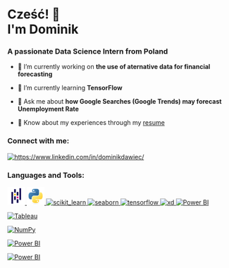 <h1 align="left">Cześć! 👋 </br> I'm Dominik</h1>
<h3 align="left">A passionate Data Science Intern from Poland</h3>

- 🔭 I’m currently working on **the use of aternative data for financial forecasting**

- 🌱 I’m currently learning **TensorFlow**

- 💬 Ask me about **how Google Searches (Google Trends) may forecast Unemployment Rate**

- 📄 Know about my experiences through my [resume](https://app.enhancv.com/share/b0945ce9/?utm_medium=growth&utm_campaign=share-resume&utm_source=dynamic)

<h3 align="left">Connect with me:</h3>
<p align="left">
<a href="https://www.linkedin.com/in/dominikdawiec/" target="blank"><img align="center" src="https://raw.githubusercontent.com/rahuldkjain/github-profile-readme-generator/master/src/images/icons/Social/linked-in-alt.svg" alt="https://www.linkedin.com/in/dominikdawiec/" height="30" width="40" /></a>
</p>

<h3 align="left">Languages and Tools:</h3>
<a href="https://pandas.pydata.org/" target="_blank" rel="noreferrer"> <img src="https://raw.githubusercontent.com/devicons/devicon/2ae2a900d2f041da66e950e4d48052658d850630/icons/pandas/pandas-original.svg" alt="pandas" width="40" height="40"/> </a> <a href="https://www.python.org" target="_blank" rel="noreferrer"> <img src="https://raw.githubusercontent.com/devicons/devicon/master/icons/python/python-original.svg" alt="python" width="40" height="40"/> </a> <a href="https://scikit-learn.org/" target="_blank" rel="noreferrer"> <img src="https://upload.wikimedia.org/wikipedia/commons/0/05/Scikit_learn_logo_small.svg" alt="scikit_learn" width="40" height="40"/> </a> <a href="https://seaborn.pydata.org/" target="_blank" rel="noreferrer"> <img src="https://seaborn.pydata.org/_images/logo-mark-lightbg.svg" alt="seaborn" width="40" height="40"/> </a> <a href="https://www.tensorflow.org" target="_blank" rel="noreferrer"> <img src="https://www.vectorlogo.zone/logos/tensorflow/tensorflow-icon.svg" alt="tensorflow" width="40" height="40"/> </a> <a href="https://www.adobe.com/products/xd.html" target="_blank" rel="noreferrer"> <img src="https://cdn.worldvectorlogo.com/logos/adobe-xd.svg" alt="xd" width="40" height="40"/> </a> <a href=" X" target="_blank" rel="noreferrer"> <img src="https://www.vectorlogo.zone/logos/microsoft_powerbi/microsoft_powerbi-icon.svg" alt="Power BI" width="40" height="40"/> </p>

</a> <a href=" X" target="_blank" rel="noreferrer"> <img src="https://cdn.worldvectorlogo.com/logos/tableau-software.svg" alt="Tableau" width="40" height="40"/> 

</a> <a href=" X" target="_blank" rel="noreferrer"> <img src="https://cdn.worldvectorlogo.com/logos/numpy-1.svg" alt="NumPy" width="40" height="40"/> 

</a> <a href=" X" target="_blank" rel="noreferrer"> <img src="https://www.vectorlogo.zone/logos/microsoft_powerbi/microsoft_powerbi-icon.svg" alt="Power BI" width="40" height="40"/> 

</a> <a href=" X" target="_blank" rel="noreferrer"> <img src="https://www.vectorlogo.zone/logos/microsoft_powerbi/microsoft_powerbi-icon.svg" alt="Power BI" width="40" height="40"/> 
